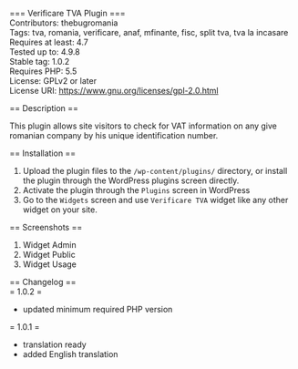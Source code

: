 === Verificare TVA Plugin ===  
Contributors: thebugromania  
Tags: tva, romania, verificare, anaf, mfinante, fisc, split tva, tva la incasare  
Requires at least: 4.7  
Tested up to: 4.9.8  
Stable tag: 1.0.2  
Requires PHP: 5.5  
License: GPLv2 or later  
License URI: https://www.gnu.org/licenses/gpl-2.0.html

== Description ==  

This plugin allows site visitors to check for VAT information on any give romanian company by his unique
identification number.


== Installation ==

1. Upload the plugin files to the `/wp-content/plugins/` directory, or install the plugin through the WordPress plugins screen directly.
2. Activate the plugin through the `Plugins` screen in WordPress
3. Go to the `Widgets` screen and use `Verificare TVA` widget like any other widget on your site.

  
== Screenshots ==
1. Widget Admin
2. Widget Public
3. Widget Usage

== Changelog ==  
= 1.0.2 =
- updated minimum required PHP version  

= 1.0.1 = 
- translation ready
- added English translation